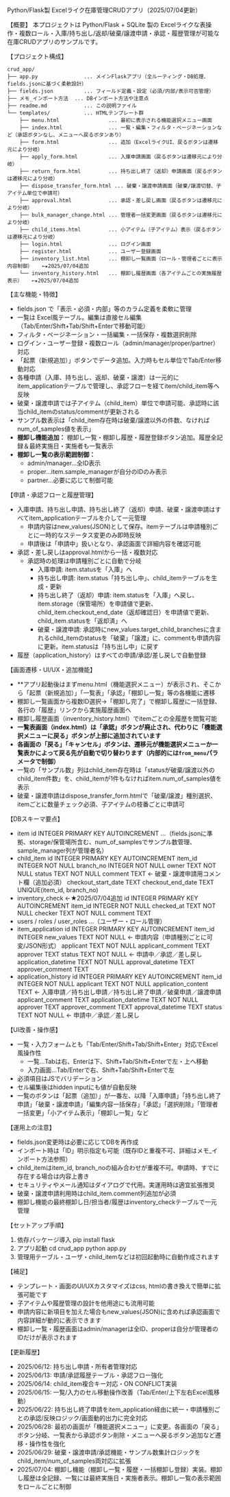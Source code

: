 Python/Flask製 Excelライク在庫管理CRUDアプリ（2025/07/04更新）

【概要】
  本プロジェクトは Python/Flask + SQLite 製の
  Excelライクな表操作・複数ロール・入庫/持ち出し/返却/破棄/譲渡申請・承認・履歴管理が可能な在庫CRUDアプリのサンプルです。

【プロジェクト構成】

``` text
crud_app/
├── app.py               ... メインFlaskアプリ（全ルーティング・DB処理、fields.jsonに基づく柔軟設計）  
├── fields.json          ... フィールド定義・設定（必須/内部/表示可否管理）  
├── メモ_インポート方法  ... DBインポート方法や注意点  
├── readme.md            ... この説明ファイル  
└── templates/           ... HTMLテンプレート群  
    ├── menu.html                ... 最初に表示される機能選択メニュー画面  
    ├── index.html               ... 一覧・編集・フィルタ・ページネーションなど（承認ボタンなし、メニューへ戻るボタンあり）  
    ├── form.html                ... 追加（ExcelライクUI、戻るボタンは遷移元により分岐）  
    ├── apply_form.html          ... 入庫申請画面（戻るボタンは遷移元により分岐）  
    ├── return_form.html         ... 持ち出し終了（返却）申請画面（戻るボタンは遷移元により分岐）  
    ├── dispose_transfer_form.html ... 破棄・譲渡申請画面（破棄/譲渡切替、子アイテム単位で申請可）  
    ├── approval.html            ... 承認・差し戻し画面（戻るボタンは遷移元により分岐）  
    ├── bulk_manager_change.html ... 管理者一括変更画面（戻るボタンは遷移元により分岐）  
    ├── child_items.html         ... 小アイテム（子アイテム）表示（戻るボタンは遷移元により分岐）  
    ├── login.html               ... ログイン画面  
    ├── register.html            ... ユーザー登録画面  
    ├── inventory_list.html      ... 棚卸し一覧画面（ロール・管理者ごとに表示内容制御）   ←★2025/07/04追加
    └── inventory_history.html   ... 棚卸し履歴画面（各アイテムごとの実施履歴表示）   ←★2025/07/04追加
```

【主な機能・特徴】
- fields.json で「表示・必須・内部」等のカラム定義を柔軟に管理
- 一覧は Excel風テーブル。編集は直接セル編集（Tab/Enter/Shift+Tab/Shift+Enterで移動可能）
- フィルタ・ページネーション・一括編集・一括保存・複数選択削除
- ログイン・ユーザー登録・複数ロール（admin/manager/proper/partner）対応
- 「起票（新規追加）」ボタンでデータ追加。入力時もセル単位でTab/Enter移動対応
- 各種申請（入庫、持ち出し、返却、破棄・譲渡）は一元的にitem_applicationテーブルで管理し、承認フローを経てitem/child_item等へ反映
- 破棄・譲渡申請では子アイテム（child_item）単位で申請可能、承認時に該当child_itemのstatus/commentが更新される
- サンプル数表示は「child_item存在時は破棄/譲渡以外の件数、なければnum_of_samples値を表示」
- **棚卸し機能追加：** 棚卸し一覧・棚卸し履歴・履歴登録ボタン追加。履歴全記録＆最終実施日・実施者も一覧表示
- **棚卸し一覧の表示範囲制御：**
    - admin/manager…全ID表示
    - proper…item.sample_managerが自分のIDのみ表示
    - partner…必要に応じて制御可能

【申請・承認フローと履歴管理】  
- 入庫申請、持ち出し申請、持ち出し終了（返却）申請、破棄・譲渡申請はすべてitem_applicationテーブルを介して一元管理
    - 申請内容はnew_values(JSON)として保存。itemテーブルは申請種別ごとに一時的なステータス変更のみ即時反映
    - 申請後は「申請中」扱いとなり、承認画面で詳細内容を確認可能
- 承認・差し戻しはapproval.htmlから一括・複数対応
    - 承認時の処理は申請種別ごとに自動で分岐  
      - 入庫申請: item.statusを「入庫」へ
      - 持ち出し申請: item.status「持ち出し中」、child_itemテーブルを生成・更新
      - 持ち出し終了（返却）申請: item.statusを「入庫」へ戻し、item.storage（保管場所）を申請値で更新、child_item.checkout_end_date（返却確認日）を申請値で更新、child_item.statusを「返却済」へ
      - 破棄・譲渡申請: 承認時にnew_values.target_child_branchesに含まれるchild_itemのstatusを「破棄」「譲渡」に、commentも申請内容に更新。item.statusは「持ち出し中」に戻す
- 履歴（application_history）はすべての申請/承認/差し戻しで自動登録

【画面遷移・UI/UX・追加機能】
- **アプリ起動後はまずmenu.html（機能選択メニュー）が表示され、そこから「起票（新規追加）」「一覧表」「承認」「棚卸し一覧」等の各機能に遷移
- 棚卸し一覧画面から複数ID選択→「棚卸し完了」で棚卸し履歴に一括登録、各行の「履歴」リンクから実施履歴画面へ
- 棚卸し履歴画面（inventory_history.html）でitemごとの全履歴を閲覧可能
- **一覧表画面（index.html）は「承認」ボタンが廃止され、代わりに「機能選択メニューに戻る」ボタンが上部に追加されています**
- **各画面の「戻る」「キャンセル」ボタンは、遷移元が機能選択メニューか一覧表かによって戻る先が自動で切り替わります（内部的には`from_menu`パラメータで制御）**
- 一覧の「サンプル数」列はchild_item存在時は「statusが破棄/譲渡以外のchild_item件数」を、child_itemが1件もなければitem.num_of_samples値を表示
- 破棄・譲渡申請はdispose_transfer_form.htmlで「破棄/譲渡」種別選択、itemごとに数量チェック必須、子アイテムの枝番ごとに申請可

【DBスキーマ要点】
- item
    id INTEGER PRIMARY KEY AUTOINCREMENT
    ...（fields.jsonに準拠、storage/保管場所含む、num_of_samplesでサンプル数管理、sample_manager列が管理者名）
- child_item
    id INTEGER PRIMARY KEY AUTOINCREMENT
    item_id INTEGER NOT NULL
    branch_no INTEGER NOT NULL
    owner TEXT NOT NULL
    status TEXT NOT NULL
    comment TEXT           ← 破棄・譲渡申請用コメント欄（追加必須）
    checkout_start_date TEXT
    checkout_end_date TEXT
    UNIQUE(item_id, branch_no)
- inventory_check   ←★2025/07/04追加
    id INTEGER PRIMARY KEY AUTOINCREMENT
    item_id INTEGER NOT NULL
    checked_at TEXT NOT NULL
    checker TEXT NOT NULL
    comment TEXT
- users / roles / user_roles
    ...（ユーザー・ロール管理）
- item_application
    id INTEGER PRIMARY KEY AUTOINCREMENT
    item_id INTEGER
    new_values TEXT NOT NULL      ← 申請内容（申請種別ごとに可変/JSON形式）
    applicant TEXT NOT NULL
    applicant_comment TEXT
    approver TEXT
    status TEXT NOT NULL          ← 申請中／承認／差し戻し
    application_datetime TEXT NOT NULL
    approval_datetime TEXT
    approver_comment TEXT
- application_history
    id INTEGER PRIMARY KEY AUTOINCREMENT
    item_id INTEGER NOT NULL
    applicant TEXT NOT NULL
    application_content TEXT      ← 入庫申請／持ち出し申請／持ち出し終了申請／破棄申請／譲渡申請
    applicant_comment TEXT
    application_datetime TEXT NOT NULL
    approver TEXT
    approver_comment TEXT
    approval_datetime TEXT
    status TEXT NOT NULL          ← 申請中／承認／差し戻し

【UI改善・操作感】
- 一覧・入力フォームとも「Tab/Enter/Shift+Tab/Shift+Enter」対応でExcel風操作性
    - 一覧…Tabは右、Enterは下、Shift+Tab/Shift+Enterで左・上へ移動
    - 入力画面…Tab/Enterで右、Shift+Tab/Shift+Enterで左
- 必須項目はJSでバリデーション
- セル編集後はhidden inputにも値が自動反映
- 一覧のボタンは「起票（追加）」が一番左、以降「入庫申請」「持ち出し終了申請」「破棄・譲渡申請」「編集内容一括保存」「承認」「選択削除」「管理者一括変更」「小アイテム表示」「棚卸し一覧」など

【運用上の注意】
- fields.json変更時は必要に応じてDBを再作成
- インポート時は「ID」明示指定も可能（既存IDと重複不可、詳細はメモ_インポート方法参照）
- child_itemはitem_id, branch_noの組み合わせが重複不可。申請時、すでに存在する場合は内容上書き
- セキュリティやメール通知はダイアログで代用。実運用時は適宜拡張推奨
- 破棄・譲渡申請利用時はchild_item.comment列追加が必須
- 棚卸し機能の最終棚卸し日/担当者/履歴はinventory_checkテーブルで一元管理

【セットアップ手順】
1. 依存パッケージ導入
   pip install flask
2. アプリ起動
   cd crud_app
   python app.py
3. 管理用テーブル・ユーザ・child_itemなどは初回起動時に自動作成されます

【補足】
- テンプレート・画面のUI/UXカスタマイズはcss, htmlの書き換えで簡単に拡張可能です
- 子アイテムや履歴管理の設計を他用途にも流用可能
- 申請内容に新項目を加えた場合もnew_values(JSON)に含めれば承認画面で内容詳細が動的に表示できます
- 棚卸し一覧・履歴画面はadmin/managerは全ID、properは自分が管理者のIDだけが表示されます

【更新履歴】
- 2025/06/12: 持ち出し申請・所有者管理対応
- 2025/06/13: 申請/承認履歴テーブル・承認フロー強化
- 2025/06/14: child_item複合キー対応・ON CONFLICT実装
- 2025/06/15: 一覧/入力のセル移動操作改善（Tab/Enter/上下左右Excel風移動）
- 2025/06/22: 持ち出し終了申請をitem_application経由に統一・申請種別ごとの承認/反映ロジック/画面動的出力に完全対応
- 2025/06/28: 最初の画面が「機能選択メニュー」に変更。各画面の「戻る」ボタン分岐、一覧表から承認ボタン削除・メニューへ戻るボタン追加など遷移・操作性を強化
- 2025/06/29: 破棄・譲渡申請/承認機能・サンプル数集計ロジックをchild_item/num_of_samples両対応に拡張
- 2025/07/04: 棚卸し機能（棚卸し一覧・履歴・一括棚卸し登録）実装。棚卸し履歴は全記録、一覧には最終実施日・実施者表示。棚卸し一覧の表示範囲をロールごとに制御
